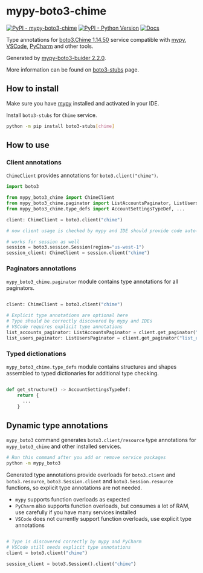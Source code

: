 # mypy-boto3-chime

[![PyPI - mypy-boto3-chime](https://img.shields.io/pypi/v/mypy-boto3-chime.svg?color=blue)](https://pypi.org/project/mypy-boto3-chime)
[![PyPI - Python Version](https://img.shields.io/pypi/pyversions/mypy-boto3-chime.svg?color=blue)](https://pypi.org/project/mypy-boto3-chime)
[![Docs](https://img.shields.io/readthedocs/mypy-boto3-builder.svg?color=blue)](https://mypy-boto3-builder.readthedocs.io/)

Type annotations for
[boto3.Chime 1.14.50](https://boto3.amazonaws.com/v1/documentation/api/1.14.50/reference/services/chime.html#Chime) service
compatible with [mypy](https://github.com/python/mypy), [VSCode](https://code.visualstudio.com/),
[PyCharm](https://www.jetbrains.com/pycharm/) and other tools.

Generated by [mypy-boto3-buider 2.2.0](https://github.com/vemel/mypy_boto3_builder).

More information can be found on [boto3-stubs](https://pypi.org/project/boto3-stubs/) page.

## How to install

Make sure you have [mypy](https://github.com/python/mypy) installed and activated in your IDE.

Install `boto3-stubs` for `Chime` service.

```bash
python -m pip install boto3-stubs[chime]
```

## How to use

### Client annotations

`ChimeClient` provides annotations for `boto3.client("chime")`.

```python
import boto3

from mypy_boto3_chime import ChimeClient
from mypy_boto3_chime.paginator import ListAccountsPaginator, ListUsersPaginator
from mypy_boto3_chime.type_defs import AccountSettingsTypeDef, ...

client: ChimeClient = boto3.client("chime")

# now client usage is checked by mypy and IDE should provide code auto-complete

# works for session as well
session = boto3.session.Session(region="us-west-1")
session_client: ChimeClient = session.client("chime")
```

### Paginators annotations

`mypy_boto3_chime.paginator` module contains type annotations for all paginators.

```python

client: ChimeClient = boto3.client("chime")

# Explicit type annotations are optional here
# Type should be correctly discovered by mypy and IDEs
# VSCode requires explicit type annotations
list_accounts_paginator: ListAccountsPaginator = client.get_paginator("list_accounts")
list_users_paginator: ListUsersPaginator = client.get_paginator("list_users")
```







### Typed dictionations

`mypy_boto3_chime.type_defs` module contains structures and shapes assembled
to typed dictionaries for additional type checking.

```python

def get_structure() -> AccountSettingsTypeDef:
    return {
      ...
    }
```


## Dynamic type annotations

`mypy_boto3` command generates `boto3.client/resource` type annotations for
`mypy_boto3_chime` and other installed services.

```bash
# Run this command after you add or remove service packages
python -m mypy_boto3
```

Generated type annotations provide overloads for `boto3.client` and `boto3.resource`,
`boto3.Session.client` and `boto3.Session.resource` functions,
so explicit type annotations are not needed.

- `mypy` supports function overloads as expected
- `PyCharm` also supports function overloads, but consumes a lot of RAM, use carefully if you have many services installed
- `VSCode` does not currently support function overloads, use explicit type annotations

```python

# Type is discovered correctly by mypy and PyCharm
# VSCode still needs explicit type annotations
client = boto3.client("chime")

session_client = boto3.Session().client("chime")
```
